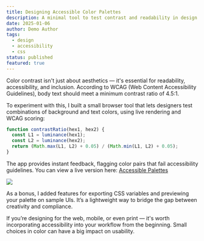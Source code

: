 ```yaml
---
title: Designing Accessible Color Palettes
description: A minimal tool to test contrast and readability in design systems
date: 2025-01-06
author: Demo Author
tags:
  - design
  - accessibility
  - css
status: published
featured: true
---
```


Color contrast isn't just about aesthetics — it's essential for readability, accessibility, and inclusion. According to WCAG (Web Content Accessibility Guidelines), body text should meet a minimum contrast ratio of 4.5:1.

To experiment with this, I built a small browser tool that lets designers test combinations of background and text colors, using live rendering and WCAG scoring:

```js
function contrastRatio(hex1, hex2) {
  const L1 = luminance(hex1);
  const L2 = luminance(hex2);
  return (Math.max(L1, L2) + 0.05) / (Math.min(L1, L2) + 0.05);
}
```

The app provides instant feedback, flagging color pairs that fail accessibility guidelines. You can view a live version here: [Accessible Palettes](https://accessible-palette.example.com)

![](/static/media/demo-palette-checker.png)

As a bonus, I added features for exporting CSS variables and previewing your palette on sample UIs. It’s a lightweight way to bridge the gap between creativity and compliance.

If you’re designing for the web, mobile, or even print — it's worth incorporating accessibility into your workflow from the beginning. Small choices in color can have a big impact on usability.
